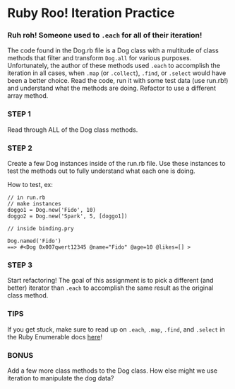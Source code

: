 # Ruby Roo! Iteration Practice

### Ruh roh! Someone used to `.each` for all of their iteration!

The code found in the Dog.rb file is a Dog class with a multitude of class methods that filter and transform `Dog.all` for various purposes. Unfortunately, the author of these methods used `.each` to accomplish the iteration in all cases, when `.map` (or `.collect`), `.find`, or `.select` would have been a better choice. Read the code, run it with some test data (use run.rb!) and understand what the methods are doing. Refactor to use a different array method.

### STEP 1
Read through ALL of the Dog class methods.

### STEP 2
Create a few Dog instances inside of the run.rb file. Use these instances to test the methods out to fully understand what each one is doing.

How to test, ex:
```
// in run.rb
// make instances
doggo1 = Dog.new('Fido', 10)
doggo2 = Dog.new('Spark', 5, [doggo1])

// inside binding.pry

Dog.named('Fido') 
==> #<Dog 0x007qwert12345 @name="Fido" @age=10 @likes=[] >
```

### STEP 3
Start refactoring! The goal of this assignment is to pick a different (and better) iterator than `.each` to accomplish the same result as the original class method.

### TIPS
If you get stuck, make sure to read up on `.each`, `.map`, `.find`, and `.select` in the Ruby Enumerable docs [here]!

### BONUS
Add a few more class methods to the Dog class. How else might we use iteration to manipulate the dog data?


[here]: https://ruby-doc.org/core-2.2.3/Enumerable.html
